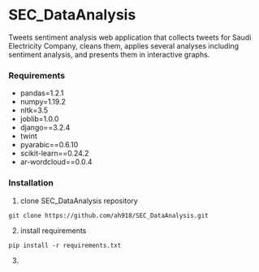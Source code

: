 # SEC_DataAnalysis
Tweets sentiment analysis web application that collects tweets for Saudi Electricity Company, cleans them, applies several analyses including sentiment analysis, and presents them in interactive graphs.

### Requirements
- pandas=1.2.1
- numpy=1.19.2
- nltk=3.5
- joblib=1.0.0
- django==3.2.4
- twint 
- pyarabic==0.6.10
- scikit-learn==0.24.2
- ar-wordcloud==0.0.4

### Installation
1. clone SEC_DataAnalysis repository
```
git clone https://github.com/ah918/SEC_DataAnalysis.git
```
2. install requirements
```
pip install -r requirements.txt
```
3. 

